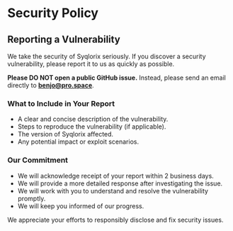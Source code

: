 # Security Policy

## Reporting a Vulnerability

We take the security of Syqlorix seriously. If you discover a security vulnerability, please report it to us as quickly as possible.

**Please DO NOT open a public GitHub issue.** Instead, please send an email directly to **benjo@pro.space**.

### What to Include in Your Report
*   A clear and concise description of the vulnerability.
*   Steps to reproduce the vulnerability (if applicable).
*   The version of Syqlorix affected.
*   Any potential impact or exploit scenarios.

### Our Commitment
*   We will acknowledge receipt of your report within 2 business days.
*   We will provide a more detailed response after investigating the issue.
*   We will work with you to understand and resolve the vulnerability promptly.
*   We will keep you informed of our progress.

We appreciate your efforts to responsibly disclose and fix security issues.